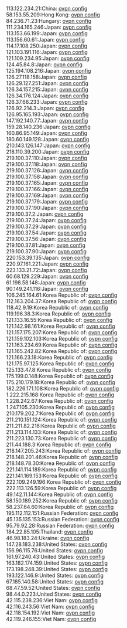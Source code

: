 113.122.234.21:China: [ovpn config](vpn/113_122_234_21.ovpn)  
58.153.55.209:Hong Kong: [ovpn config](vpn/58_153_55_209.ovpn)  
84.236.71.23:Hungary: [ovpn config](vpn/84_236_71_23.ovpn)  
111.234.165.246:Japan: [ovpn config](vpn/111_234_165_246.ovpn)  
113.153.66.199:Japan: [ovpn config](vpn/113_153_66_199.ovpn)  
113.156.60.61:Japan: [ovpn config](vpn/113_156_60_61.ovpn)  
114.17.108.250:Japan: [ovpn config](vpn/114_17_108_250.ovpn)  
121.103.191.116:Japan: [ovpn config](vpn/121_103_191_116.ovpn)  
121.109.234.95:Japan: [ovpn config](vpn/121_109_234_95.ovpn)  
124.45.84.8:Japan: [ovpn config](vpn/124_45_84_8.ovpn)  
125.194.108.216:Japan: [ovpn config](vpn/125_194_108_216.ovpn)  
126.27.118.158:Japan: [ovpn config](vpn/126_27_118_158.ovpn)  
126.29.127.251:Japan: [ovpn config](vpn/126_29_127_251.ovpn)  
126.34.157.215:Japan: [ovpn config](vpn/126_34_157_215.ovpn)  
126.34.176.124:Japan: [ovpn config](vpn/126_34_176_124.ovpn)  
126.37.66.233:Japan: [ovpn config](vpn/126_37_66_233.ovpn)  
126.92.214.3:Japan: [ovpn config](vpn/126_92_214_3.ovpn)  
126.95.165.193:Japan: [ovpn config](vpn/126_95_165_193.ovpn)  
147.192.140.77:Japan: [ovpn config](vpn/147_192_140_77.ovpn)  
159.28.140.236:Japan: [ovpn config](vpn/159_28_140_236.ovpn)  
160.86.95.149:Japan: [ovpn config](vpn/160_86_95_149.ovpn)  
180.60.149.128:Japan: [ovpn config](vpn/180_60_149_128.ovpn)  
210.143.126.147:Japan: [ovpn config](vpn/210_143_126_147.ovpn)  
218.110.39.200:Japan: [ovpn config](vpn/218_110_39_200.ovpn)  
219.100.37.110:Japan: [ovpn config](vpn/219_100_37_110.ovpn)  
219.100.37.118:Japan: [ovpn config](vpn/219_100_37_118.ovpn)  
219.100.37.126:Japan: [ovpn config](vpn/219_100_37_126.ovpn)  
219.100.37.158:Japan: [ovpn config](vpn/219_100_37_158.ovpn)  
219.100.37.165:Japan: [ovpn config](vpn/219_100_37_165.ovpn)  
219.100.37.166:Japan: [ovpn config](vpn/219_100_37_166.ovpn)  
219.100.37.169:Japan: [ovpn config](vpn/219_100_37_169.ovpn)  
219.100.37.179:Japan: [ovpn config](vpn/219_100_37_179.ovpn)  
219.100.37.190:Japan: [ovpn config](vpn/219_100_37_190.ovpn)  
219.100.37.2:Japan: [ovpn config](vpn/219_100_37_2.ovpn)  
219.100.37.24:Japan: [ovpn config](vpn/219_100_37_24.ovpn)  
219.100.37.29:Japan: [ovpn config](vpn/219_100_37_29.ovpn)  
219.100.37.54:Japan: [ovpn config](vpn/219_100_37_54.ovpn)  
219.100.37.56:Japan: [ovpn config](vpn/219_100_37_56.ovpn)  
219.100.37.81:Japan: [ovpn config](vpn/219_100_37_81.ovpn)  
219.100.37.90:Japan: [ovpn config](vpn/219_100_37_90.ovpn)  
220.153.39.135:Japan: [ovpn config](vpn/220_153_39_135.ovpn)  
220.97.161.221:Japan: [ovpn config](vpn/220_97_161_221.ovpn)  
223.133.21.72:Japan: [ovpn config](vpn/223_133_21_72.ovpn)  
60.68.129.229:Japan: [ovpn config](vpn/60_68_129_229.ovpn)  
61.198.58.148:Japan: [ovpn config](vpn/61_198_58_148.ovpn)  
90.149.241.116:Japan: [ovpn config](vpn/90_149_241_116.ovpn)  
106.245.164.61:Korea Republic of: [ovpn config](vpn/106_245_164_61.ovpn)  
112.163.204.37:Korea Republic of: [ovpn config](vpn/112_163_204_37.ovpn)  
118.42.9.19:Korea Republic of: [ovpn config](vpn/118_42_9_19.ovpn)  
119.196.38.3:Korea Republic of: [ovpn config](vpn/119_196_38_3.ovpn)  
121.133.16.55:Korea Republic of: [ovpn config](vpn/121_133_16_55.ovpn)  
121.142.98.161:Korea Republic of: [ovpn config](vpn/121_142_98_161.ovpn)  
121.157.175.207:Korea Republic of: [ovpn config](vpn/121_157_175_207.ovpn)  
121.159.102.103:Korea Republic of: [ovpn config](vpn/121_159_102_103.ovpn)  
121.163.234.69:Korea Republic of: [ovpn config](vpn/121_163_234_69.ovpn)  
121.165.242.82:Korea Republic of: [ovpn config](vpn/121_165_242_82.ovpn)  
121.166.23.18:Korea Republic of: [ovpn config](vpn/121_166_23_18.ovpn)  
121.175.97.125:Korea Republic of: [ovpn config](vpn/121_175_97_125.ovpn)  
125.133.47.8:Korea Republic of: [ovpn config](vpn/125_133_47_8.ovpn)  
175.199.0.148:Korea Republic of: [ovpn config](vpn/175_199_0_148.ovpn)  
175.210.179.18:Korea Republic of: [ovpn config](vpn/175_210_179_18.ovpn)  
182.226.171.108:Korea Republic of: [ovpn config](vpn/182_226_171_108.ovpn)  
1.222.215.168:Korea Republic of: [ovpn config](vpn/1_222_215_168.ovpn)  
1.228.242.67:Korea Republic of: [ovpn config](vpn/1_228_242_67.ovpn)  
1.247.105.230:Korea Republic of: [ovpn config](vpn/1_247_105_230.ovpn)  
210.179.202.7:Korea Republic of: [ovpn config](vpn/210_179_202_7.ovpn)  
211.210.151.124:Korea Republic of: [ovpn config](vpn/211_210_151_124.ovpn)  
211.211.82.216:Korea Republic of: [ovpn config](vpn/211_211_82_216.ovpn)  
211.213.114.133:Korea Republic of: [ovpn config](vpn/211_213_114_133.ovpn)  
211.223.130.73:Korea Republic of: [ovpn config](vpn/211_223_130_73.ovpn)  
211.44.188.3:Korea Republic of: [ovpn config](vpn/211_44_188_3.ovpn)  
218.147.205.243:Korea Republic of: [ovpn config](vpn/218_147_205_243.ovpn)  
218.148.201.46:Korea Republic of: [ovpn config](vpn/218_148_201_46.ovpn)  
218.148.78.30:Korea Republic of: [ovpn config](vpn/218_148_78_30.ovpn)  
221.141.114.189:Korea Republic of: [ovpn config](vpn/221_141_114_189.ovpn)  
221.141.169.153:Korea Republic of: [ovpn config](vpn/221_141_169_153.ovpn)  
222.109.249.196:Korea Republic of: [ovpn config](vpn/222_109_249_196.ovpn)  
222.113.126.59:Korea Republic of: [ovpn config](vpn/222_113_126_59.ovpn)  
49.142.11.144:Korea Republic of: [ovpn config](vpn/49_142_11_144.ovpn)  
58.150.189.252:Korea Republic of: [ovpn config](vpn/58_150_189_252.ovpn)  
58.237.64.60:Korea Republic of: [ovpn config](vpn/58_237_64_60.ovpn)  
195.112.112.151:Russian Federation: [ovpn config](vpn/195_112_112_151.ovpn)  
45.135.135.153:Russian Federation: [ovpn config](vpn/45_135_135_153.ovpn)  
95.79.92.28:Russian Federation: [ovpn config](vpn/95_79_92_28.ovpn)  
184.22.85.105:Thailand: [ovpn config](vpn/184_22_85_105.ovpn)  
46.98.183.24:Ukraine: [ovpn config](vpn/46_98_183_24.ovpn)  
147.28.183.238:United States: [ovpn config](vpn/147_28_183_238.ovpn)  
156.96.115.76:United States: [ovpn config](vpn/156_96_115_76.ovpn)  
161.97.240.43:United States: [ovpn config](vpn/161_97_240_43.ovpn)  
163.182.174.159:United States: [ovpn config](vpn/163_182_174_159.ovpn)  
173.198.248.39:United States: [ovpn config](vpn/173_198_248_39.ovpn)  
193.122.146.9:United States: [ovpn config](vpn/193_122_146_9.ovpn)  
67.185.140.58:United States: [ovpn config](vpn/67_185_140_58.ovpn)  
68.47.59.52:United States: [ovpn config](vpn/68_47_59_52.ovpn)  
98.44.0.223:United States: [ovpn config](vpn/98_44_0_223.ovpn)  
42.115.238.236:Viet Nam: [ovpn config](vpn/42_115_238_236.ovpn)  
42.116.243.56:Viet Nam: [ovpn config](vpn/42_116_243_56.ovpn)  
42.118.154.192:Viet Nam: [ovpn config](vpn/42_118_154_192.ovpn)  
42.119.246.155:Viet Nam: [ovpn config](vpn/42_119_246_155.ovpn)  
